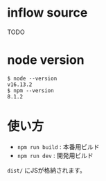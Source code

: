 # inflow source
TODO


# node version

```
$ node --version
v16.13.2
$ npm --version
8.1.2
```

# 使い方

- `npm run build` : 本番用ビルド
- `npm run dev` : 開発用ビルド

`dist/` にJSが格納されます。
